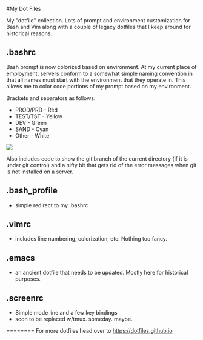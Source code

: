 #My Dot Files

My "dotfile" collection.   Lots of prompt and environment customization for Bash and Vim along with a couple of legacy dotfiles that I keep around for historical reasons.

**.bashrc**
---
Bash prompt is now colorized based on environment.   At my current place of employment, servers conform to a somewhat simple naming convention in that all names must start with the environment that they operate in.  This allows me to color code portions of my prompt based on my environment.  

Brackets and separators as follows:
- PROD/PRD - Red
- TEST/TST - Yellow
- DEV      - Green
- SAND     - Cyan
- Other    - White

<img src="http://www.jeffpickell.com/images/bash_prompts.png">

Also includes code to show the git branch of the current directory (if it is under git control) and a nifty bit that gets rid of the error messages when git is not installed on a server.


**.bash_profile**
---
- simple redirect to my .bashrc

**.vimrc**
---
- includes line numbering, colorization, etc.  Nothing too fancy.

**.emacs**
---
- an ancient dotfile that needs to be updated.  Mostly here for historical purposes.

**.screenrc**  
---
- Simple mode line and a few key bindings
- soon to be replaced w/tmux.  someday.  maybe.

========
For more dotfiles head over to <a href="https://dotfiles.github.io">https://dotfiles.github.io</a>


